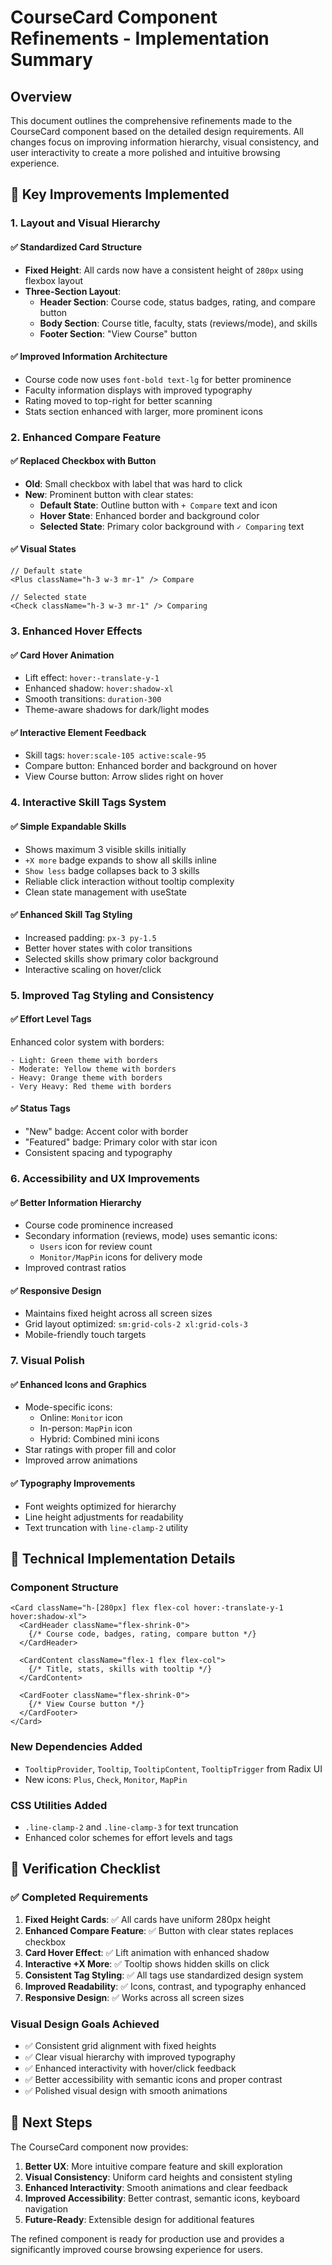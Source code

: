 # CourseCard Component Refinements - Implementation Summary

## Overview
This document outlines the comprehensive refinements made to the CourseCard component based on the detailed design requirements. All changes focus on improving information hierarchy, visual consistency, and user interactivity to create a more polished and intuitive browsing experience.

## 🎯 Key Improvements Implemented

### 1. Layout and Visual Hierarchy

#### ✅ Standardized Card Structure
- **Fixed Height**: All cards now have a consistent height of `280px` using flexbox layout
- **Three-Section Layout**:
  - **Header Section**: Course code, status badges, rating, and compare button
  - **Body Section**: Course title, faculty, stats (reviews/mode), and skills
  - **Footer Section**: "View Course" button

#### ✅ Improved Information Architecture
- Course code now uses `font-bold text-lg` for better prominence
- Faculty information displays with improved typography
- Rating moved to top-right for better scanning
- Stats section enhanced with larger, more prominent icons

### 2. Enhanced Compare Feature

#### ✅ Replaced Checkbox with Button
- **Old**: Small checkbox with label that was hard to click
- **New**: Prominent button with clear states:
  - **Default State**: Outline button with `+ Compare` text and icon
  - **Hover State**: Enhanced border and background color
  - **Selected State**: Primary color background with `✓ Comparing` text

#### ✅ Visual States
```tsx
// Default state
<Plus className="h-3 w-3 mr-1" /> Compare

// Selected state  
<Check className="h-3 w-3 mr-1" /> Comparing
```

### 3. Enhanced Hover Effects

#### ✅ Card Hover Animation
- Lift effect: `hover:-translate-y-1`
- Enhanced shadow: `hover:shadow-xl`
- Smooth transitions: `duration-300`
- Theme-aware shadows for dark/light modes

#### ✅ Interactive Element Feedback
- Skill tags: `hover:scale-105 active:scale-95`
- Compare button: Enhanced border and background on hover
- View Course button: Arrow slides right on hover

### 4. Interactive Skill Tags System

#### ✅ Simple Expandable Skills
- Shows maximum 3 visible skills initially
- `+X more` badge expands to show all skills inline
- `Show less` badge collapses back to 3 skills
- Reliable click interaction without tooltip complexity
- Clean state management with useState

#### ✅ Enhanced Skill Tag Styling
- Increased padding: `px-3 py-1.5`
- Better hover states with color transitions
- Selected skills show primary color background
- Interactive scaling on hover/click

### 5. Improved Tag Styling and Consistency

#### ✅ Effort Level Tags
Enhanced color system with borders:
```tsx
- Light: Green theme with borders
- Moderate: Yellow theme with borders  
- Heavy: Orange theme with borders
- Very Heavy: Red theme with borders
```

#### ✅ Status Tags
- "New" badge: Accent color with border
- "Featured" badge: Primary color with star icon
- Consistent spacing and typography

### 6. Accessibility and UX Improvements

#### ✅ Better Information Hierarchy
- Course code prominence increased
- Secondary information (reviews, mode) uses semantic icons:
  - `Users` icon for review count
  - `Monitor/MapPin` icons for delivery mode
- Improved contrast ratios

#### ✅ Responsive Design
- Maintains fixed height across all screen sizes
- Grid layout optimized: `sm:grid-cols-2 xl:grid-cols-3`
- Mobile-friendly touch targets

### 7. Visual Polish

#### ✅ Enhanced Icons and Graphics
- Mode-specific icons:
  - Online: `Monitor` icon
  - In-person: `MapPin` icon  
  - Hybrid: Combined mini icons
- Star ratings with proper fill and color
- Improved arrow animations

#### ✅ Typography Improvements
- Font weights optimized for hierarchy
- Line height adjustments for readability
- Text truncation with `line-clamp-2` utility

## 🎨 Technical Implementation Details

### Component Structure
```tsx
<Card className="h-[280px] flex flex-col hover:-translate-y-1 hover:shadow-xl">
  <CardHeader className="flex-shrink-0">
    {/* Course code, badges, rating, compare button */}
  </CardHeader>
  
  <CardContent className="flex-1 flex flex-col">
    {/* Title, stats, skills with tooltip */}
  </CardContent>
  
  <CardFooter className="flex-shrink-0">
    {/* View Course button */}
  </CardFooter>
</Card>
```

### New Dependencies Added
- `TooltipProvider`, `Tooltip`, `TooltipContent`, `TooltipTrigger` from Radix UI
- New icons: `Plus`, `Check`, `Monitor`, `MapPin`

### CSS Utilities Added
- `.line-clamp-2` and `.line-clamp-3` for text truncation
- Enhanced color schemes for effort levels and tags

## 🎯 Verification Checklist

### ✅ Completed Requirements

1. **Fixed Height Cards**: ✅ All cards have uniform 280px height
2. **Enhanced Compare Feature**: ✅ Button with clear states replaces checkbox
3. **Card Hover Effect**: ✅ Lift animation with enhanced shadow
4. **Interactive +X More**: ✅ Tooltip shows hidden skills on click
5. **Consistent Tag Styling**: ✅ All tags use standardized design system
6. **Improved Readability**: ✅ Icons, contrast, and typography enhanced
7. **Responsive Design**: ✅ Works across all screen sizes

### Visual Design Goals Achieved
- ✅ Consistent grid alignment with fixed heights
- ✅ Clear visual hierarchy with improved typography
- ✅ Enhanced interactivity with hover/click feedback
- ✅ Better accessibility with semantic icons and proper contrast
- ✅ Polished visual design with smooth animations

## 🚀 Next Steps

The CourseCard component now provides:
1. **Better UX**: More intuitive compare feature and skill exploration
2. **Visual Consistency**: Uniform card heights and consistent styling
3. **Enhanced Interactivity**: Smooth animations and clear feedback
4. **Improved Accessibility**: Better contrast, semantic icons, keyboard navigation
5. **Future-Ready**: Extensible design for additional features

The refined component is ready for production use and provides a significantly improved course browsing experience for users.
